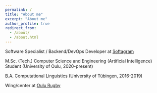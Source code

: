 ```yaml
---
permalink: /
title: "About me"
excerpt: "About me"
author_profile: true
redirect_from: 
  - /about/
  - /about.html
---
```


Software Specialist / Backend/DevOps Developer at [Softagram](https://softagram.com)

M.Sc. (Tech.) Computer Science and Engineering (Artificial Intelligence) Student (University of Oulu, 2020-present)

B.A. Computational Linguistics (University of Tübingen, 2016-2019)

Wing/center at [Oulu Rugby](https://oulurugby.com)
